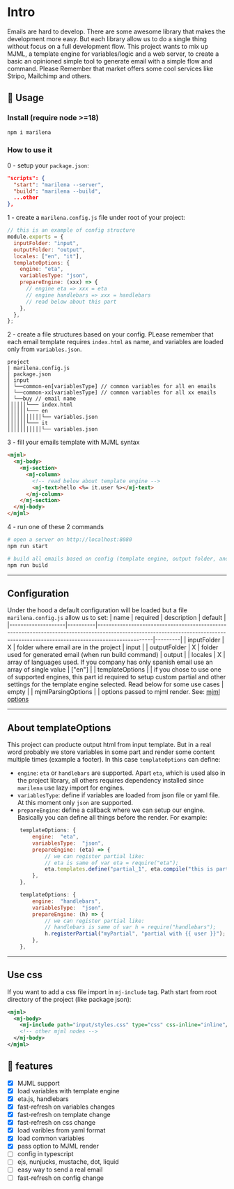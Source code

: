 # Intro

Emails are hard to develop. There are some awesome library that makes the development more easy. But each library allow us to do a single thing without focus on a full development flow. This project wants to mix up MJML, a template engine for variables/logic and a web server, to create a basic an opinioned simple tool to generate email with a simple flow and command. Please Remember that market offers some cool services like Stripo, Mailchimp and others.

## 🚀 Usage

### Install (require node >=18)

```sh
npm i marilena
```

### How to use it

0 - setup your `package.json`:

```json
"scripts": {
  "start": "marilena --server",
  "build": "marilena --build",
  ...other
},
```

1 - create a `marilena.config.js` file under root of your project:

```js
// this is an example of config structure
module.exports = {
  inputFolder: "input",
  outputFolder: "output",
  locales: ["en", "it"],
  templateOptions: {
    engine: "eta",
    variablesType: "json",
    prepareEngine: (xxx) => {
      // engine eta => xxx = eta
      // engine handlebars => xxx = handlebars
      // read below about this part
    },
  },
};
```

2 - create a file structures based on your config. PLease remember that each email template requires `index.html` as name, and variables are loaded only from `variables.json`.

```
project
| marilena.config.js
│ package.json
│ input
│ └──common-en[variablesType] // common variables for all en emails
│ └──common-xx[variablesType] // common variables for all xx emails
│ └──buy // email name
││││││└─── index.html
││││││└─── en
│││││││││││└── variables.json
││││││└─── it
│││││││││││└── variables.json
```

3 - fill your emails template with MJML syntax

```html
<mjml>
  <mj-body>
    <mj-section>
      <mj-column>
        <!-- read below about template engine -->
        <mj-text>hello <%= it.user %></mj-text>
      </mj-column>
    </mj-section>
  </mj-body>
</mjml>
```

4 - run one of these 2 commands

```sh
# open a server on http://localhost:8080
npm run start
```

```sh
# build all emails based on config (template engine, output folder, and locales)
npm run build
```

---

## Configuration

Under the hood a default configuration will be loaded but a file `marilena.config.js` allow us to set:
| name | required | description | default |
|--------------------|----------|--------------------------------------------------------------------------------------------------------------------------------------------------------------------------------|---------|
| inputFolder | X | folder where email are in the project | input |
| outputFolder | X | folder used for generated email (when run build command) | output |
| locales | X | array of languages used. If you company has only spanish email use an array of single value | ["en"] |
| templateOptions | | if you chose to use one of supported engines, this part id required to setup custom partial and other settings for the template engine selected. Read below for some use cases | empty |
| mjmlParsingOptions | | options passed to mjml render. See: [mjml options](https://www.npmjs.com/package/mjml)

---

## About templateOptions

This project can producte output html from input template. But in a real word probably we store variables in some part and render some content multiple times (example a footer). In this case `templateOptions` can define:

- `engine`: `eta` or `handlebars` are supported. Apart `eta`, which is used also in the project library, all others requires dependency installed since `marilena` use lazy import for engines.
- `variablesType`: define if variables are loaded from json file or yaml file. At this moment only `json` are supported.
- `prepareEngine`: define a callback where we can setup our engine. Basically you can define all things before the render. For example:

```js
	templateOptions: {
		engine:  "eta",
		variablesType:  "json",
		prepareEngine: (eta) => {
            // we can register partial like:
            // eta is same of var eta = require("eta");
            eta.templates.define("partial_1", eta.compile("this is partial 1"));
		},
	},
```

```js
	templateOptions: {
		engine:  "handlebars",
		variablesType:  "json",
		prepareEngine: (h) => {
            // we can register partial like:
            // handlebars is same of var h = require("handlebars");
            h.registerPartial("myPartial", "partial with {{ user }}");
		},
	},
```

---

## Use css

If you want to add a css file import in `mj-include` tag. Path start from root directory of the project (like package json):

```xml
<mjml>
  <mj-body>
    <mj-include path="input/styles.css" type="css" css-inline="inline"/>
    <!-- other mjml nodes -->
  </mj-body>
</mjml>
```

## 🚀 features

- [x] MJML support
- [x] load variables with template engine
- [x] eta.js, handlebars
- [x] fast-refresh on variables changes
- [x] fast-refresh on template change
- [x] fast-refresh on css change
- [x] load varibles from yaml format
- [x] load common variables
- [x] pass option to MJML render
- [ ] config in typescript
- [ ] ejs, nunjucks, mustache, dot, liquid
- [ ] easy way to send a real email
- [ ] fast-refresh on config change
